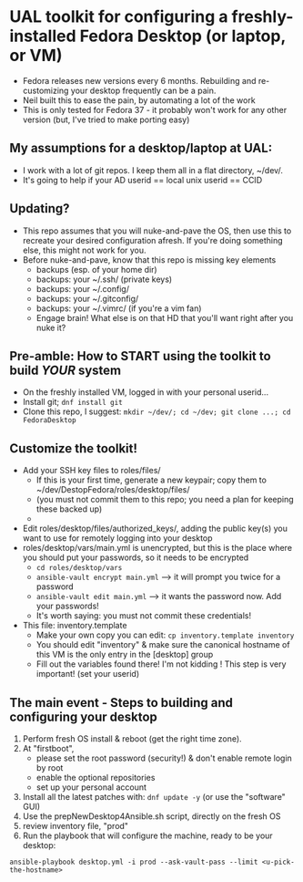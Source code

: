 # UAL toolkit for configuring a freshly-installed Fedora Desktop (or laptop, or VM)

* Fedora releases new versions every 6 months.  Rebuilding and re-customizing your desktop frequently can be a pain.
* Neil built this to ease the pain, by automating a lot of the work
* This is only tested for Fedora 37 - it probably won't work for any other version (but, I've tried to make porting easy)

## My assumptions for a desktop/laptop at UAL:

* I work with a lot of git repos.  I keep them all in a flat directory, ~/dev/.  
* It's going to help if your AD userid == local unix userid == CCID

## Updating?

* This repo assumes that you will nuke-and-pave the OS, then use this to recreate your desired configuration afresh.  If you're doing something else, this might not work for you.
* Before nuke-and-pave, know that this repo is missing key elements
    * backups (esp. of your home dir)
    * backups: your ~/.ssh/  (private keys)
    * backups: your ~/.config/
    * backups: your ~/.gitconfig/
    * backups: your ~/.vimrc/ (if you're a vim fan)
    * Engage brain!  What else is on that HD that you'll want right after you nuke it?

## Pre-amble: How to START using the toolkit to build *YOUR* system

* On the freshly installed VM, logged in with your personal userid...
* Install git; `dnf install git`
* Clone this repo, I suggest: `mkdir ~/dev/; cd ~/dev; git clone ...; cd FedoraDesktop`

## Customize the toolkit!

* Add your SSH key files to roles/files/ 
    * If this is your first time, generate a new keypair; copy them to ~/dev/DestopFedora/roles/desktop/files/
    * (you must not commit them to this repo; you need a plan for keeping these backed up)
    * 
* Edit roles/desktop/files/authorized_keys/, adding the public key(s) you want to use for remotely logging into your desktop
* roles/desktop/vars/main.yml is unencrypted, but this is the place where you should put your passwords, so it needs to be encrypted
    * `cd roles/desktop/vars`
    * `ansible-vault encrypt main.yml`  --> it will prompt you twice for a password
    * `ansible-vault edit main.yml` --> it wants the password now.   Add your passwords!
    * It's worth saying: you must not commit these credentials!
* This file: inventory.template
    * Make your own copy you can edit: `cp inventory.template inventory`
    * You should edit "inventory" & make sure the canonical hostname of this VM is the only entry in the [desktop] group
    * Fill out the variables found there!  I'm not kidding !  This step is very important! (set your userid)

## The main event - Steps to building and configuring your desktop

1. Perform fresh OS install & reboot (get the right time zone).
2. At "firstboot", 
    * please set the root password (security!) & don't enable remote login by root
    * enable the optional repositories 
    * set up your personal account
3. Install all the latest patches with: `dnf update -y` (or use the "software" GUI)
4. Use the prepNewDesktop4Ansible.sh script, directly on the fresh OS 
5. review inventory file, "prod" 
6. Run the playbook that will configure the machine, ready to be your desktop:

`ansible-playbook desktop.yml -i prod --ask-vault-pass --limit <u-pick-the-hostname>`


